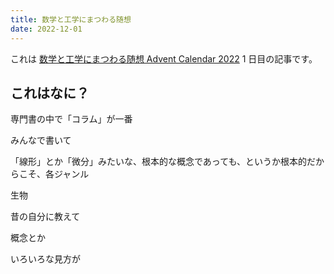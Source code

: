 ```yaml
---
title: 数学と工学にまつわる随想
date: 2022-12-01
---
```


これは [数学と工学にまつわる随想 Advent Calendar 2022]() 1 日目の記事です。

## これはなに？

専門書の中で「コラム」が一番

みんなで書いて

「線形」とか「微分」みたいな、根本的な概念であっても、というか根本的だからこそ、各ジャンル

生物

昔の自分に教えて

概念とか

いろいろな見方が
